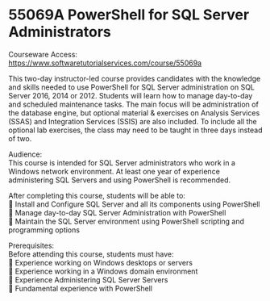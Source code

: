 # 55069A PowerShell for SQL Server Administrators
Courseware Access:  https://www.softwaretutorialservices.com/course/55069a

This two-day instructor-led course provides candidates with the knowledge and skills needed to use PowerShell for SQL Server administration on SQL Server 2016, 2014 or 2012. Students will learn how to manage day-to-day and scheduled maintenance tasks. The main focus will be administration of the database engine, but optional material & exercises on Analysis Services (SSAS) and Integration Services (SSIS) are also included.
To include all the optional lab exercises, the class may need to be taught in three days instead of two.

Audience:<br>
This course is intended for SQL Server administrators who work in a Windows network environment. At least one year of experience administering SQL Servers and using PowerShell is recommended.

After completing this course, students will be able to:<br>
 Install and Configure SQL Server and all its components using PowerShell<br>
 Manage day-to-day SQL Server Administration with PowerShell<br>
 Maintain the SQL Server environment using PowerShell scripting and programming options<br>

Prerequisites:<br>
Before attending this course, students must have:<br>
 Experience working on Windows desktops or servers<br>
 Experience working in a Windows domain environment<br>
 Experience Administering SQL Server Servers<br>
 Fundamental experience with PowerShell<br>

